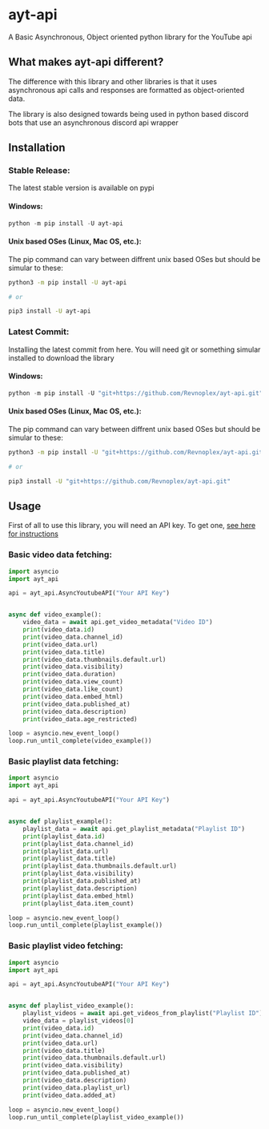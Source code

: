 # ayt-api
A Basic Asynchronous, Object oriented python library for the YouTube api

## What makes ayt-api different?
The difference with this library and other libraries is that it uses 
asynchronous api calls and responses are formatted as object-oriented data. 

The library is also designed towards being used in python based discord bots that use an asynchronous discord api wrapper

## Installation

### Stable Release:
The latest stable version is available on pypi
#### Windows:
```powershell
python -m pip install -U ayt-api
```

#### Unix based OSes (Linux, Mac OS, etc.):
The pip command can vary between diffrent unix based OSes but should be simular to these:
```sh
python3 -m pip install -U ayt-api

# or

pip3 install -U ayt-api
````

### Latest Commit:
Installing the latest commit from here. You will need git or something simular installed to download the library
#### Windows:
```powershell
python -m pip install -U "git+https://github.com/Revnoplex/ayt-api.git"
```

#### Unix based OSes (Linux, Mac OS, etc.):
The pip command can vary between diffrent unix based OSes but should be simular to these:
```sh
python3 -m pip install -U "git+https://github.com/Revnoplex/ayt-api.git"

# or

pip3 install -U "git+https://github.com/Revnoplex/ayt-api.git"
````

## Usage
First of all to use this library, you will need an API key. To get one, [see here for instructions](https://developers.google.com/youtube/v3/getting-started)

### Basic video data fetching:
```python
import asyncio
import ayt_api

api = ayt_api.AsyncYoutubeAPI("Your API Key")


async def video_example():
    video_data = await api.get_video_metadata("Video ID")
    print(video_data.id)
    print(video_data.channel_id)
    print(video_data.url)
    print(video_data.title)
    print(video_data.thumbnails.default.url)
    print(video_data.visibility)
    print(video_data.duration)
    print(video_data.view_count)
    print(video_data.like_count)
    print(video_data.embed_html)
    print(video_data.published_at)
    print(video_data.description)
    print(video_data.age_restricted)

loop = asyncio.new_event_loop()
loop.run_until_complete(video_example())
```

### Basic playlist data fetching:
```python
import asyncio
import ayt_api

api = ayt_api.AsyncYoutubeAPI("Your API Key")


async def playlist_example():
    playlist_data = await api.get_playlist_metadata("Playlist ID")
    print(playlist_data.id)
    print(playlist_data.channel_id)
    print(playlist_data.url)
    print(playlist_data.title)
    print(playlist_data.thumbnails.default.url)
    print(playlist_data.visibility)
    print(playlist_data.published_at)
    print(playlist_data.description)
    print(playlist_data.embed_html)
    print(playlist_data.item_count)

loop = asyncio.new_event_loop()
loop.run_until_complete(playlist_example())
```

### Basic playlist video fetching:
```python
import asyncio
import ayt_api

api = ayt_api.AsyncYoutubeAPI("Your API Key")


async def playlist_video_example():
    playlist_videos = await api.get_videos_from_playlist("Playlist ID")
    video_data = playlist_videos[0]
    print(video_data.id)
    print(video_data.channel_id)
    print(video_data.url)
    print(video_data.title)
    print(video_data.thumbnails.default.url)
    print(video_data.visibility)
    print(video_data.published_at)
    print(video_data.description)
    print(video_data.playlist_url)
    print(video_data.added_at)

loop = asyncio.new_event_loop()
loop.run_until_complete(playlist_video_example())
```
